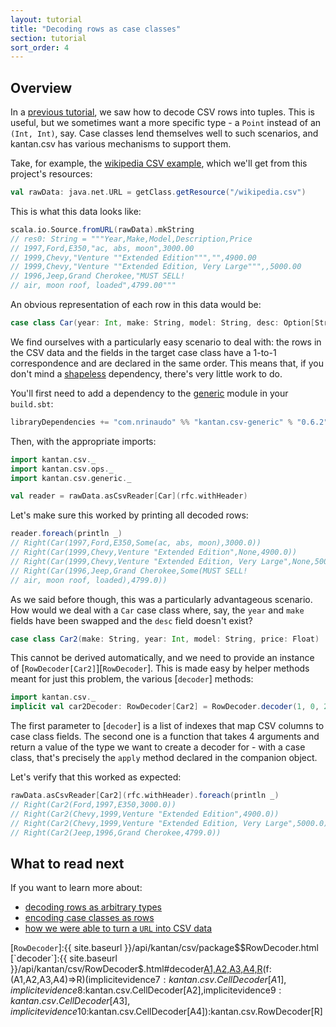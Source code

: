 ```yaml
---
layout: tutorial
title: "Decoding rows as case classes"
section: tutorial
sort_order: 4
---
```


## Overview
In a [previous tutorial](rows_as_tuples), we saw how to decode CSV rows into tuples. This is useful, but we sometimes
want a more specific type - a `Point` instead of an `(Int, Int)`, say. Case classes lend themselves well to such
scenarios, and kantan.csv has various mechanisms to support them.

Take, for example, the [wikipedia CSV example](https://en.wikipedia.org/wiki/Comma-separated_values#Example), which
we'll get from this project's resources:

```scala
val rawData: java.net.URL = getClass.getResource("/wikipedia.csv")
```

This is what this data looks like:

```scala
scala.io.Source.fromURL(rawData).mkString
// res0: String = """Year,Make,Model,Description,Price
// 1997,Ford,E350,"ac, abs, moon",3000.00
// 1999,Chevy,"Venture ""Extended Edition""","",4900.00
// 1999,Chevy,"Venture ""Extended Edition, Very Large""",,5000.00
// 1996,Jeep,Grand Cherokee,"MUST SELL!
// air, moon roof, loaded",4799.00"""
```

An obvious representation of each row in this data would be:

```scala
case class Car(year: Int, make: String, model: String, desc: Option[String], price: Float)
```

We find ourselves with a particularly easy scenario to deal with: the rows in the CSV data and the fields in the target
case class have a 1-to-1 correspondence and are declared in the same order. This means that, if you don't mind a
[shapeless](shapeless.html) dependency, there's very little work to do.

You'll first need to add a dependency to the [generic](shapeless.html) module in your `build.sbt`:

```scala
libraryDependencies += "com.nrinaudo" %% "kantan.csv-generic" % "0.6.2"
```

Then, with the appropriate imports:

```scala
import kantan.csv._
import kantan.csv.ops._
import kantan.csv.generic._

val reader = rawData.asCsvReader[Car](rfc.withHeader)
```

Let's make sure this worked by printing all decoded rows:

```scala
reader.foreach(println _)
// Right(Car(1997,Ford,E350,Some(ac, abs, moon),3000.0))
// Right(Car(1999,Chevy,Venture "Extended Edition",None,4900.0))
// Right(Car(1999,Chevy,Venture "Extended Edition, Very Large",None,5000.0))
// Right(Car(1996,Jeep,Grand Cherokee,Some(MUST SELL!
// air, moon roof, loaded),4799.0))
```

As we said before though, this was a particularly advantageous scenario. How would we deal with a `Car` case class
where, say, the `year` and `make` fields have been swapped and the `desc` field doesn't exist?

```scala
case class Car2(make: String, year: Int, model: String, price: Float)
```

This cannot be derived automatically, and we need to provide an instance of [`RowDecoder[Car2]`][`RowDecoder`]. This is
made easy by helper methods meant for just this problem, the various [`decoder`] methods:

```scala
import kantan.csv._
implicit val car2Decoder: RowDecoder[Car2] = RowDecoder.decoder(1, 0, 2, 4)(Car2.apply)
```

The first parameter to [`decoder`] is a list of indexes that map CSV columns to case class fields. The second one
is a function that takes 4 arguments and return a value of the type we want to create a decoder for - with a case class,
that's precisely the `apply` method declared in the companion object.

Let's verify that this worked as expected:

```scala
rawData.asCsvReader[Car2](rfc.withHeader).foreach(println _)
// Right(Car2(Ford,1997,E350,3000.0))
// Right(Car2(Chevy,1999,Venture "Extended Edition",4900.0))
// Right(Car2(Chevy,1999,Venture "Extended Edition, Very Large",5000.0))
// Right(Car2(Jeep,1996,Grand Cherokee,4799.0))
```

## What to read next

If you want to learn more about:

* [decoding rows as arbitrary types](rows_as_arbitrary_types.html)
* [encoding case classes as rows](case_classes_as_rows.html)
* [how we were able to turn a `URL` into CSV data](csv_sources.html)


[`RowDecoder`]:{{ site.baseurl }}/api/kantan/csv/package$$RowDecoder.html
[`decoder`]:{{ site.baseurl }}/api/kantan/csv/RowDecoder$.html#decoder[A1,A2,A3,A4,R](i1:Int,i2:Int,i3:Int,i4:Int)(f:(A1,A2,A3,A4)=>R)(implicitevidence$7:kantan.csv.CellDecoder[A1],implicitevidence$8:kantan.csv.CellDecoder[A2],implicitevidence$9:kantan.csv.CellDecoder[A3],implicitevidence$10:kantan.csv.CellDecoder[A4]):kantan.csv.RowDecoder[R]

